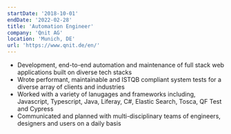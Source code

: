 ```yaml
---
startDate: '2018-10-01'
endDate: '2022-02-28'
title: 'Automation Engineer'
company: 'Qnit AG'
location: 'Munich, DE'
url: 'https://www.qnit.de/en/'
---
```


- Development, end-to-end automation and maintenance of full stack web applications built on diverse tech stacks
- Wrote performant, maintainable and ISTQB compliant system tests for a diverse array of clients and industries
- Worked with a variety of lanugages and frameworks including, Javascript, Typescript, Java, Liferay, C#, Elastic Search, Tosca, QF Test and Cypress
- Communicated and planned with multi-disciplinary teams of engineers, designers and users on a daily basis
